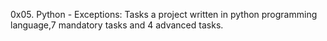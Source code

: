 0x05. Python - Exceptions: Tasks a project written in python programming language,7 mandatory tasks and 4 advanced tasks.
